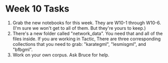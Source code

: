 # Week 10 Tasks

1. Grab the new notebooks for this week. They are W10-1 through W10-6. (I'm
sure we won't get to all of them. But they're yours to keep.)
2. There's a new folder called "network_data".
You need that and all of the files inside. If you are working in Tactic, There
are three corresponding collections that you need to grab: "karategml", "lesmisgml",
and "bfbgml".
3. Work on your own corpus. Ask Bruce for help.
